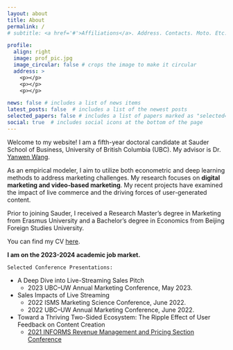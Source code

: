 ```yaml
---
layout: about
title: About
permalink: /
# subtitle: <a href='#'>Affiliations</a>. Address. Contacts. Moto. Etc.

profile:
  align: right
  image: prof_pic.jpg
  image_circular: false # crops the image to make it circular
  address: >
    <p></p>
    <p></p>
    <p></p>

news: false # includes a list of news items
latest_posts: false  # includes a list of the newest posts
selected_papers: false # includes a list of papers marked as "selected={true}"
social: true  # includes social icons at the bottom of the page
---
```

Welcome to my website! I am a fifth-year doctoral candidate at Sauder School of Business, University of British Columbia (UBC). My advisor is Dr. [Yanwen Wang](https://www.sauder.ubc.ca/people/yanwen-wang).

As an empirical modeler, I aim to utilize both econometric and deep learning methods to address marketing challenges. My research focuses on **digital marketing and video-based marketing**. My recent projects have examined the impact of live commerce and the driving forces of user-generated content.

Prior to joining Sauder, I received a Research Master’s degree in Marketing from Erasmus University and a Bachelor’s degree in Economics from Beijing Foreign Studies University.

You can find my CV [here](https://www.dropbox.com/s/mzzigg5xpp88xcv/resume_Zining_Wang_UBC_20230504.pdf?dl=0).

**I am on the 2023-2024 academic job market.**


`Selected Conference Presentations:`
- A Deep Dive into Live-Streaming Sales Pitch
  - 2023 UBC–UW Annual Marketing Conference, May 2023.
- Sales Impacts of Live Streaming
  - 2022 ISMS Marketing Science Conference, June 2022.
  - 2022 UBC–UW Annual Marketing Conference, June 2022.  
- Toward a Thriving Two-Sided Ecosystem: The Ripple Effect of User Feedback on Content Creation
  - [2021 INFORMS Revenue Management and Pricing Section Conference](https://carey.jhu.edu/faculty/seminars-conferences/informs-conference)
